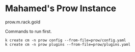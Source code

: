 # Mahamed's Prow Instance

prow.m.rack.gold

Commands to run first.

```
k create cm -n prow config --from-file=prow/config.yaml
k create cm -n prow plugins --from-file=prow/plugins.yaml
```

